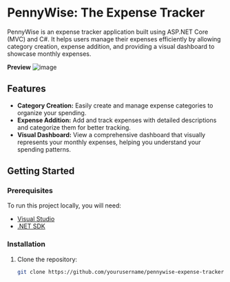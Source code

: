 # PennyWise: The Expense Tracker

PennyWise is an expense tracker application built using ASP.NET Core (MVC) and C#. It helps users manage their expenses efficiently by allowing category creation, expense addition, and providing a visual dashboard to showcase monthly expenses.

**Preview**
![image](https://github.com/mcspidey95/PennyWise/assets/90018162/5ecea7ff-e543-402a-bd0f-fc0a4d8cb0fa)

## Features

- **Category Creation:** Easily create and manage expense categories to organize your spending.
- **Expense Addition:** Add and track expenses with detailed descriptions and categorize them for better tracking.
- **Visual Dashboard:** View a comprehensive dashboard that visually represents your monthly expenses, helping you understand your spending patterns.

## Getting Started

### Prerequisites

To run this project locally, you will need:

- [Visual Studio](https://visualstudio.microsoft.com/)
- [.NET SDK](https://dotnet.microsoft.com/download)

### Installation

1. Clone the repository:
   ```bash
   git clone https://github.com/yourusername/pennywise-expense-tracker.git
